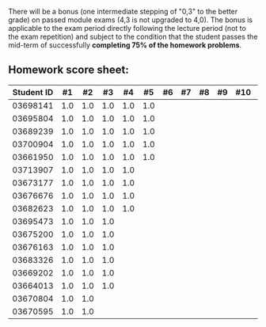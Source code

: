 There will be a bonus (one intermediate stepping of "0,3" to the better grade) on passed module exams (4,3 is not upgraded to 4,0). The bonus is applicable to the exam period directly following the lecture period (not to the exam repetition) and subject to the condition that the student passes the mid-term of successfully **completing 75% of the homework problems**.


## Homework score sheet:

| Student ID | #1 | #2 | #3 | #4 | #5 | #6 | #7 | #8 | #9 |#10 |Sum |
| ---------- |:--:|:--:|:--:|:--:|:--:|:--:|:--:|:--:|:--:|:--:|:--:|
| 03698141   |1.0 |1.0 |1.0 |1.0 |1.0 |    |    |    |    |    |5.0 |
| 03695804   |1.0 |1.0 |1.0 |1.0 |1.0 |    |    |    |    |    |5.0 |
| 03689239   |1.0 |1.0 |1.0 |1.0 |1.0 |    |    |    |    |    |5.0 |
| 03700904   |1.0 |1.0 |1.0 |1.0 |1.0 |    |    |    |    |    |5.0 |
| 03661950   |1.0 |1.0 |1.0 |1.0 |1.0 |    |    |    |    |    |5.0 |
| 03713907   |1.0 |1.0 |1.0 |1.0 |    |    |    |    |    |    |4.0 |
| 03673177   |1.0 |1.0 |1.0 |1.0 |    |    |    |    |    |    |4.0 |
| 03676676   |1.0 |1.0 |1.0 |1.0 |    |    |    |    |    |    |4.0 |
| 03682623   |1.0 |1.0 |1.0 |1.0 |    |    |    |    |    |    |4.0 |
| 03695473   |1.0 |1.0 |1.0 |    |    |    |    |    |    |    |3.0 |
| 03675200   |1.0 |1.0 |1.0 |    |    |    |    |    |    |    |3.0 |
| 03676163   |1.0 |1.0 |1.0 |    |    |    |    |    |    |    |3.0 |
| 03683326   |1.0 |1.0 |1.0 |    |    |    |    |    |    |    |3.0 |
| 03669202   |1.0 |1.0 |1.0 |    |    |    |    |    |    |    |3.0 |
| 03664013   |1.0 |1.0 |1.0 |    |    |    |    |    |    |    |3.0 |
| 03670804   |1.0 |1.0 |    |    |    |    |    |    |    |    |2.0 |
| 03670595   |1.0 |1.0 |    |    |    |    |    |    |    |    |2.0 |